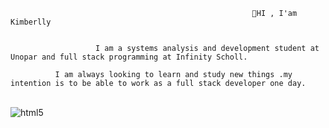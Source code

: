                                                          👋HI , I'am Kimberlly


                       I am a systems analysis and development student at Unopar and full stack programming at Infinity Scholl.

              I am always looking to learn and study new things .my intention is to be able to work as a full stack developer one day.

<div style ="display:inline_block"><br/>
<img align="center" alt="html5" src="https://cdn.jsdelivr.net/gh/devicons/devicon@latest/icons/threedsmax/threedsmax-original.svg" />
  
</div>                   
